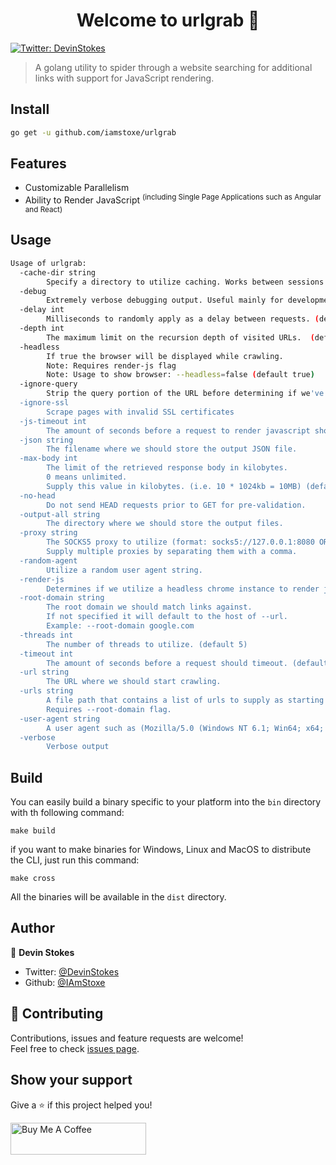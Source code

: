 <h1 align="center">Welcome to urlgrab 👋</h1>
<p>
  <a href="https://twitter.com/DevinStokes" target="_blank">
    <img alt="Twitter: DevinStokes" src="https://img.shields.io/twitter/follow/DevinStokes.svg?style=social" />
  </a>
</p>

> A golang utility to spider through a website searching for additional links with support for JavaScript rendering.

## Install

```sh
go get -u github.com/iamstoxe/urlgrab
```

## Features

* Customizable Parallelism
* Ability to Render JavaScript <sup>(including Single Page Applications such as Angular and React)</sup>


## Usage

```bash
Usage of urlgrab:
  -cache-dir string
        Specify a directory to utilize caching. Works between sessions as well.
  -debug
        Extremely verbose debugging output. Useful mainly for development.
  -delay int
        Milliseconds to randomly apply as a delay between requests. (default 2000)
  -depth int
        The maximum limit on the recursion depth of visited URLs.  (default 2)
  -headless
        If true the browser will be displayed while crawling.
        Note: Requires render-js flag
        Note: Usage to show browser: --headless=false (default true)
  -ignore-query
        Strip the query portion of the URL before determining if we've visited it yet.
  -ignore-ssl
        Scrape pages with invalid SSL certificates
  -js-timeout int
        The amount of seconds before a request to render javascript should timeout. (default 10)
  -json string
        The filename where we should store the output JSON file.
  -max-body int
        The limit of the retrieved response body in kilobytes.
        0 means unlimited.
        Supply this value in kilobytes. (i.e. 10 * 1024kb = 10MB) (default 10240)
  -no-head
        Do not send HEAD requests prior to GET for pre-validation.
  -output-all string
        The directory where we should store the output files.
  -proxy string
        The SOCKS5 proxy to utilize (format: socks5://127.0.0.1:8080 OR http://127.0.0.1:8080).
        Supply multiple proxies by separating them with a comma.
  -random-agent
        Utilize a random user agent string.
  -render-js
        Determines if we utilize a headless chrome instance to render javascript.
  -root-domain string
        The root domain we should match links against.
        If not specified it will default to the host of --url.
        Example: --root-domain google.com
  -threads int
        The number of threads to utilize. (default 5)
  -timeout int
        The amount of seconds before a request should timeout. (default 10)
  -url string
        The URL where we should start crawling.
  -urls string
        A file path that contains a list of urls to supply as starting urls.
        Requires --root-domain flag.
  -user-agent string
        A user agent such as (Mozilla/5.0 (Windows NT 6.1; Win64; x64; rv:47.0) Gecko/20100101 Firefox/47.0).
  -verbose
        Verbose output

```

## Build 
You can easily build a binary specific to your platform into the `bin` directory with th following command:
```
make build
```

if you want to make binaries for Windows, Linux and MacOS to distribute the CLI, just run this command:
```
make cross
```
All the binaries will be available in the `dist` directory.

## Author

👤 **Devin Stokes**

* Twitter: [@DevinStokes](https://twitter.com/DevinStokes)
* Github: [@IAmStoxe](https://github.com/IAmStoxe)

## 🤝 Contributing

Contributions, issues and feature requests are welcome!<br />Feel free to check [issues page](https://github.com/IAmStoxe/urlgrab/issue). 

## Show your support

Give a ⭐ if this project helped you!

<a href="https://www.buymeacoffee.com/stoxe" target="_blank"><img src="https://cdn.buymeacoffee.com/buttons/default-white.png" alt="Buy Me A Coffee" style="height: 51px !important;width: 217px !important;" ></a>
